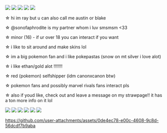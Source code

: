 ![](https://i.postimg.cc/Kv3ZZrJf/image-2025-03-18-073713394.png) ![](https://i.postimg.cc/c4wN5HvF/image-2025-03-18-072736779.png) ![](https://i.postimg.cc/tgJt70bx/image-2025-03-18-071708022.png) ![](https://i.postimg.cc/sxYDJ8Vf/image-2025-03-18-071559092.png) ![](https://i.postimg.cc/Vv35FH3y/image-2025-03-21-022752977.png)

☆ hi im ray but u can also call me austin or blake

☆ @sonofaphrodite is my partner whom i luv smsmsm <33

☆ minor (16) - if ur over 18 you can interact if you want

☆ i like to sit around and make skins lol

☆ im a big pokemon fan and i like pokepastas (snow on mt silver i love alot)

☆ i like ethan/gold alot !!!!!!!

☆ red (pokemon) selfshipper (idm canonxcanon btw)

☆ pokemon fans and possibly marvel rivals fans interact pls

☆ also if youd like, check out and leave a message on my strawpage!! it has a ton more info on it lol

![](https://img.pokemondb.net/sprites/black-white/anim/normal/pikachu.gif) ![](https://archives.bulbagarden.net/media/upload/9/9a/Spr_B2W2_Red.png) ![](https://img.pokemondb.net/sprites/black-white/anim/normal/charizard.gif) ![](https://img.pokemondb.net/sprites/black-white/anim/shiny/feraligatr.gif) ![](https://archives.bulbagarden.net/media/upload/a/a5/Spr_HGSS_Ethan.png) ![](https://img.pokemondb.net/sprites/black-white/anim/normal/typhlosion.gif)

https://github.com/user-attachments/assets/0de4ec78-e00c-4608-9c8d-56dcdf7b9aba
